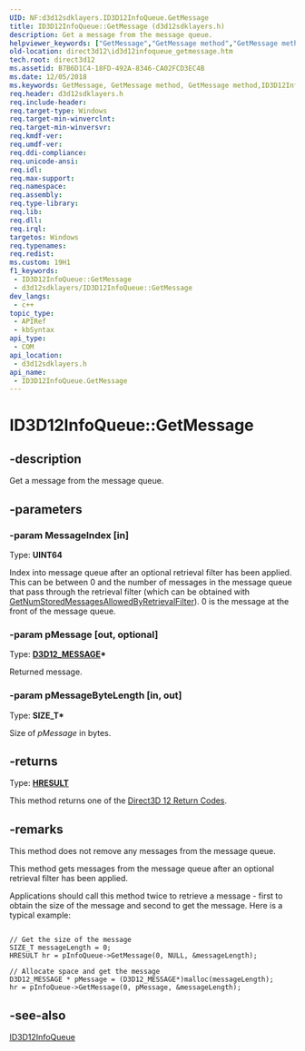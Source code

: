 ```yaml
---
UID: NF:d3d12sdklayers.ID3D12InfoQueue.GetMessage
title: ID3D12InfoQueue::GetMessage (d3d12sdklayers.h)
description: Get a message from the message queue.
helpviewer_keywords: ["GetMessage","GetMessage method","GetMessage method","ID3D12InfoQueue interface","ID3D12InfoQueue interface","GetMessage method","ID3D12InfoQueue.GetMessage","ID3D12InfoQueue::GetMessage","d3d12sdklayers/ID3D12InfoQueue::GetMessage","direct3d12.id3d12infoqueue_getmessage"]
old-location: direct3d12\id3d12infoqueue_getmessage.htm
tech.root: direct3d12
ms.assetid: B7B6D1C4-18FD-492A-8346-CA02FCD3EC4B
ms.date: 12/05/2018
ms.keywords: GetMessage, GetMessage method, GetMessage method,ID3D12InfoQueue interface, ID3D12InfoQueue interface,GetMessage method, ID3D12InfoQueue.GetMessage, ID3D12InfoQueue::GetMessage, d3d12sdklayers/ID3D12InfoQueue::GetMessage, direct3d12.id3d12infoqueue_getmessage
req.header: d3d12sdklayers.h
req.include-header: 
req.target-type: Windows
req.target-min-winverclnt: 
req.target-min-winversvr: 
req.kmdf-ver: 
req.umdf-ver: 
req.ddi-compliance: 
req.unicode-ansi: 
req.idl: 
req.max-support: 
req.namespace: 
req.assembly: 
req.type-library: 
req.lib: 
req.dll: 
req.irql: 
targetos: Windows
req.typenames: 
req.redist: 
ms.custom: 19H1
f1_keywords:
 - ID3D12InfoQueue::GetMessage
 - d3d12sdklayers/ID3D12InfoQueue::GetMessage
dev_langs:
 - c++
topic_type:
 - APIRef
 - kbSyntax
api_type:
 - COM
api_location:
 - d3d12sdklayers.h
api_name:
 - ID3D12InfoQueue.GetMessage
---
```


# ID3D12InfoQueue::GetMessage


## -description

Get a message from the message queue.

## -parameters

### -param MessageIndex [in]

Type: <b>UINT64</b>

Index into message queue after an optional retrieval filter has been applied. This can be between 0 and the number of messages in the message queue that pass through the retrieval filter (which can be obtained with <a href="/windows/desktop/api/d3d12sdklayers/nf-d3d12sdklayers-id3d12infoqueue-getnumstoredmessagesallowedbyretrievalfilter">GetNumStoredMessagesAllowedByRetrievalFilter</a>). 0 is the message at the front of the message queue.

### -param pMessage [out, optional]

Type: <b><a href="/windows/desktop/api/d3d12sdklayers/ns-d3d12sdklayers-d3d12_message">D3D12_MESSAGE</a>*</b>

Returned message.

### -param pMessageByteLength [in, out]

Type: <b>SIZE_T*</b>

Size of <i>pMessage</i> in bytes.

## -returns

Type: <b><a href="/windows/win32/com/structure-of-com-error-codes">HRESULT</a></b>

This method returns one of the <a href="/windows/desktop/direct3d12/d3d12-graphics-reference-returnvalues">Direct3D 12 Return Codes</a>.

## -remarks

This method does not remove any messages from the message queue.



This method gets messages from the message queue after an optional retrieval filter has been applied.



Applications should call this method twice to retrieve a message - first to obtain the size of the message and second to get the message. Here is a typical example:




``` syntax
 
// Get the size of the message
SIZE_T messageLength = 0;
HRESULT hr = pInfoQueue->GetMessage(0, NULL, &messageLength);

// Allocate space and get the message
D3D12_MESSAGE * pMessage = (D3D12_MESSAGE*)malloc(messageLength);
hr = pInfoQueue->GetMessage(0, pMessage, &messageLength); 

```


## -see-also

<a href="/windows/desktop/api/d3d12sdklayers/nn-d3d12sdklayers-id3d12infoqueue">ID3D12InfoQueue</a>
